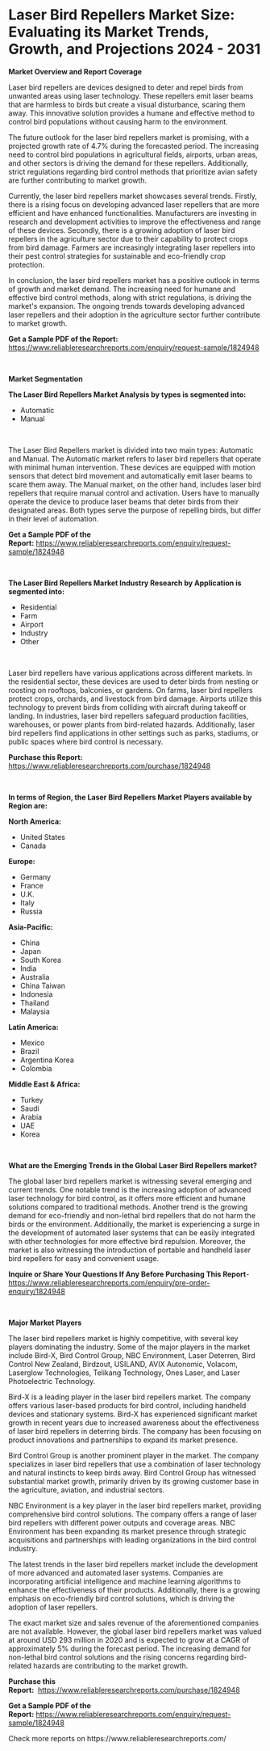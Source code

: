<p><h1>Laser Bird Repellers Market Size: Evaluating its Market Trends, Growth, and Projections 2024 - 2031</h1></p><p><strong>Market Overview and Report Coverage</strong></p>
<p><p>Laser bird repellers are devices designed to deter and repel birds from unwanted areas using laser technology. These repellers emit laser beams that are harmless to birds but create a visual disturbance, scaring them away. This innovative solution provides a humane and effective method to control bird populations without causing harm to the environment.</p><p>The future outlook for the laser bird repellers market is promising, with a projected growth rate of 4.7% during the forecasted period. The increasing need to control bird populations in agricultural fields, airports, urban areas, and other sectors is driving the demand for these repellers. Additionally, strict regulations regarding bird control methods that prioritize avian safety are further contributing to market growth.</p><p>Currently, the laser bird repellers market showcases several trends. Firstly, there is a rising focus on developing advanced laser repellers that are more efficient and have enhanced functionalities. Manufacturers are investing in research and development activities to improve the effectiveness and range of these devices. Secondly, there is a growing adoption of laser bird repellers in the agriculture sector due to their capability to protect crops from bird damage. Farmers are increasingly integrating laser repellers into their pest control strategies for sustainable and eco-friendly crop protection.</p><p>In conclusion, the laser bird repellers market has a positive outlook in terms of growth and market demand. The increasing need for humane and effective bird control methods, along with strict regulations, is driving the market's expansion. The ongoing trends towards developing advanced laser repellers and their adoption in the agriculture sector further contribute to market growth.</p></p>
<p><strong>Get a Sample PDF of the Report:</strong> <a href="https://www.reliableresearchreports.com/enquiry/request-sample/1824948">https://www.reliableresearchreports.com/enquiry/request-sample/1824948</a></p>
<p>&nbsp;</p>
<p><strong>Market Segmentation</strong></p>
<p><strong>The Laser Bird Repellers Market Analysis by types is segmented into:</strong></p>
<p><ul><li>Automatic</li><li>Manual</li></ul></p>
<p>&nbsp;</p>
<p><p>The Laser Bird Repellers market is divided into two main types: Automatic and Manual. The Automatic market refers to laser bird repellers that operate with minimal human intervention. These devices are equipped with motion sensors that detect bird movement and automatically emit laser beams to scare them away. The Manual market, on the other hand, includes laser bird repellers that require manual control and activation. Users have to manually operate the device to produce laser beams that deter birds from their designated areas. Both types serve the purpose of repelling birds, but differ in their level of automation.</p></p>
<p><strong>Get a Sample PDF of the Report:</strong>&nbsp;<a href="https://www.reliableresearchreports.com/enquiry/request-sample/1824948">https://www.reliableresearchreports.com/enquiry/request-sample/1824948</a></p>
<p>&nbsp;</p>
<p><strong>The Laser Bird Repellers Market Industry Research by Application is segmented into:</strong></p>
<p><ul><li>Residential</li><li>Farm</li><li>Airport</li><li>Industry</li><li>Other</li></ul></p>
<p>&nbsp;</p>
<p><p>Laser bird repellers have various applications across different markets. In the residential sector, these devices are used to deter birds from nesting or roosting on rooftops, balconies, or gardens. On farms, laser bird repellers protect crops, orchards, and livestock from bird damage. Airports utilize this technology to prevent birds from colliding with aircraft during takeoff or landing. In industries, laser bird repellers safeguard production facilities, warehouses, or power plants from bird-related hazards. Additionally, laser bird repellers find applications in other settings such as parks, stadiums, or public spaces where bird control is necessary.</p></p>
<p><strong>Purchase this Report:</strong>&nbsp; <a href="https://www.reliableresearchreports.com/purchase/1824948">https://www.reliableresearchreports.com/purchase/1824948</a></p>
<p>&nbsp;</p>
<p><strong>In terms of Region, the Laser Bird Repellers Market Players available by Region are:</strong></p>
<p>
    <p> <strong> North America: </strong>
        <ul>
            <li>United States</li>
            <li>Canada</li>
        </ul>
        </p> 
    <p> <strong> Europe: </strong>
        <ul>
            <li>Germany</li>
            <li>France</li>
            <li>U.K.</li>
            <li>Italy</li>
            <li>Russia</li>
        </ul>
        </p> 
    <p> <strong> Asia-Pacific: </strong>
        <ul>
            <li>China</li>
            <li>Japan</li>
            <li>South Korea</li>
            <li>India</li>
            <li>Australia</li>
            <li>China Taiwan</li>
            <li>Indonesia</li>
            <li>Thailand</li>
            <li>Malaysia</li>
        </ul>
        </p> 
    <p> <strong> Latin America: </strong>
        <ul>
            <li>Mexico</li>
            <li>Brazil</li>
            <li>Argentina Korea</li>
            <li>Colombia</li>
        </ul>
        </p> 
    <p> <strong> Middle East & Africa: </strong>
        <ul>
            <li>Turkey</li>
            <li>Saudi</li>
            <li>Arabia</li>
            <li>UAE</li>
            <li>Korea</li>
        </ul>
    </p>
    </p>
<p>&nbsp;</p>
<p><strong>What are the Emerging Trends in the Global Laser Bird Repellers market?</strong></p>
<p><p>The global laser bird repellers market is witnessing several emerging and current trends. One notable trend is the increasing adoption of advanced laser technology for bird control, as it offers more efficient and humane solutions compared to traditional methods. Another trend is the growing demand for eco-friendly and non-lethal bird repellers that do not harm the birds or the environment. Additionally, the market is experiencing a surge in the development of automated laser systems that can be easily integrated with other technologies for more effective bird repulsion. Moreover, the market is also witnessing the introduction of portable and handheld laser bird repellers for easy and convenient usage.</p></p>
<p><strong>Inquire or Share Your Questions If Any Before Purchasing This Report</strong>- <a href="https://www.reliableresearchreports.com/enquiry/pre-order-enquiry/1824948">https://www.reliableresearchreports.com/enquiry/pre-order-enquiry/1824948</a></p>
<p>&nbsp;</p>
<p><strong>Major Market Players</strong></p>
<p><p>The laser bird repellers market is highly competitive, with several key players dominating the industry. Some of the major players in the market include Bird-X, Bird Control Group, NBC Environment, Laser Deterren, Bird Control New Zealand, Birdzout, USILAND, AVIX Autonomic, Volacom, Laserglow Technologies, Telikang Technology, Ones Laser, and Laser Photoelectric Technology.</p><p>Bird-X is a leading player in the laser bird repellers market. The company offers various laser-based products for bird control, including handheld devices and stationary systems. Bird-X has experienced significant market growth in recent years due to increased awareness about the effectiveness of laser bird repellers in deterring birds. The company has been focusing on product innovations and partnerships to expand its market presence.</p><p>Bird Control Group is another prominent player in the market. The company specializes in laser bird repellers that use a combination of laser technology and natural instincts to keep birds away. Bird Control Group has witnessed substantial market growth, primarily driven by its growing customer base in the agriculture, aviation, and industrial sectors.</p><p>NBC Environment is a key player in the laser bird repellers market, providing comprehensive bird control solutions. The company offers a range of laser bird repellers with different power outputs and coverage areas. NBC Environment has been expanding its market presence through strategic acquisitions and partnerships with leading organizations in the bird control industry.</p><p>The latest trends in the laser bird repellers market include the development of more advanced and automated laser systems. Companies are incorporating artificial intelligence and machine learning algorithms to enhance the effectiveness of their products. Additionally, there is a growing emphasis on eco-friendly bird control solutions, which is driving the adoption of laser repellers.</p><p>The exact market size and sales revenue of the aforementioned companies are not available. However, the global laser bird repellers market was valued at around USD 293 million in 2020 and is expected to grow at a CAGR of approximately 5% during the forecast period. The increasing demand for non-lethal bird control solutions and the rising concerns regarding bird-related hazards are contributing to the market growth.</p></p>
<p><strong>Purchase this Report:</strong>&nbsp;&nbsp;<a href="https://www.reliableresearchreports.com/purchase/1824948">https://www.reliableresearchreports.com/purchase/1824948</a></p>
<p></p>
<p><strong>Get a Sample PDF of the Report:</strong>&nbsp;<a href="https://www.reliableresearchreports.com/enquiry/request-sample/1824948">https://www.reliableresearchreports.com/enquiry/request-sample/1824948</a></p>
<p>Check more reports on https://www.reliableresearchreports.com/</p>